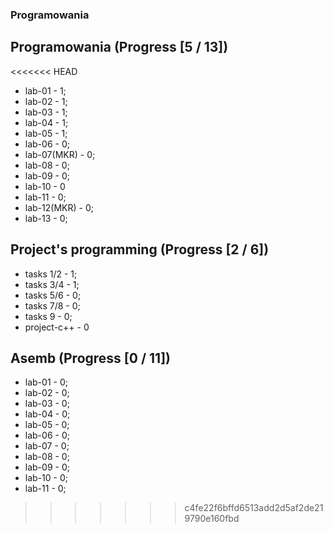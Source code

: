 ### Programowania

## Programowania (Progress [5 / 13])

<<<<<<< HEAD
 * lab-01 - 1;
 * lab-02 - 1;
 * lab-03 - 1;
 * lab-04 - 1;
 * lab-05 - 1;
 * lab-06 - 0;
 * lab-07(MKR) - 0;
 * lab-08 - 0;
 * lab-09 - 0;
 * lab-10 - 0
 * lab-11 - 0;
 * lab-12(MKR) - 0;
 * lab-13 - 0;

## Project's programming (Progress [2 / 6])
  * tasks 1/2 - 1;
  * tasks 3/4 - 1;
  * tasks 5/6 - 0;
  * tasks 7/8 - 0;
  * tasks 9 - 0;
  * project-c++ - 0

## Asemb (Progress [0 / 11])
 * lab-01 - 0;
 * lab-02 - 0;
 * lab-03 - 0;
 * lab-04 - 0;
 * lab-05 - 0;
 * lab-06 - 0;
 * lab-07 - 0;
 * lab-08 - 0;
 * lab-09 - 0;
 * lab-10 - 0;
 * lab-11 - 0;
>>>>>>> c4fe22f6bffd6513add2d5af2de219790e160fbd
